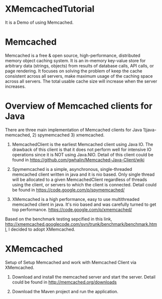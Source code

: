 # XMemcachedTutorial

It is a Demo of using Memcached.

# Memcached
Memcached is a free & open source, high-performance, distributed memory object caching system. It is an in-memory key-value store for arbitrary data (strings, objects) from results of database calls, API calls, or page rendering. It focuses on solving the problem of keep the cache consistent across all servers, make maximum usage of the caching space across all servers. The total usable cache size will increase when the server increases.

# Overview of Memcached clients for Java 

There are three main implementation of Memcached clients for Java
1)java-memcached, 2) spymemcached 3) xmemcached.

1) MemcachedClient is the earliest Memcached client using Java IO. The drawback of this client is that it does not perform well for intensive IO operations since it is NOT using Java.NIO. Detail of this client could be found in https://github.com/gwhalin/Memcached-Java-Client/wiki

2) Spymemcached is a simple, asynchronous, single-threaded memcached client written in java and it is nio based. Only single thread will  be allocated to a given MemcachedClient regardless of threads using the client, or servers to which the client is connected. Detail could be found in https://code.google.com/p/spymemcached/

3) XMemcached is a high performance, easy to use multithreaded memcached client in java. It's nio based and was carefully turned to get top performance.  https://code.google.com/p/xmemcached/

Based on the benchmark testing sepcified in this link, http://xmemcached.googlecode.com/svn/trunk/benchmark/benchmark.html, I decided to adopt XMemcached.

# XMemcached 
Setup of Setup Memcached and work with Memcached Client via XMemcached. 

1) Download and install the memcached server and start the server. Detail could be found in  http://memcached.org/downloads

2) Download the Maven project and run the application.
